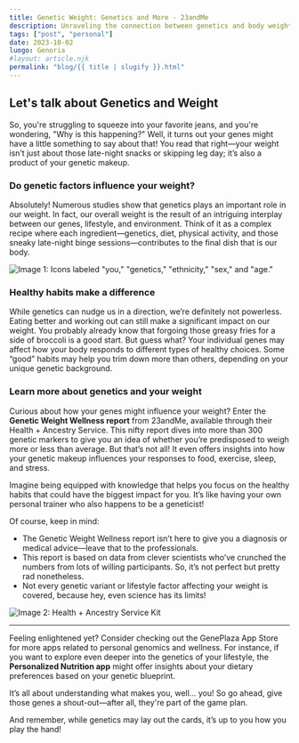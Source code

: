 ```yaml
---
title: Genetic Weight: Genetics and More - 23andMe
description: Unraveling the connection between genetics and body weight.
tags: ["post", "personal"]
date: 2023-10-02
luogo: Genoria
#layout: article.njk
permalink: "blog/{{ title | slugify }}.html"
---
```


Let's talk about Genetics and Weight
-----------------------------------

So, you're struggling to squeeze into your favorite jeans, and you're wondering, "Why is this happening?" Well, it turns out your genes might have a little something to say about that! You read that right—your weight isn’t just about those late-night snacks or skipping leg day; it’s also a product of your genetic makeup. 

### Do genetic factors influence your weight?

Absolutely! Numerous studies show that genetics plays an important role in our weight. In fact, our overall weight is the result of an intriguing interplay between our genes, lifestyle, and environment. Think of it as a complex recipe where each ingredient—genetics, diet, physical activity, and those sneaky late-night binge sessions—contributes to the final dish that is our body.

![Image 1: Icons labeled "you," "genetics," "ethnicity," "sex," and "age." ](https://pub-prd-seohub-us-west-2.s3.us-west-2.amazonaws.com/wp-content/uploads/sites/2/2021/08/Screen-Shot-2021-08-12-at-4.09.50-PM-300x92.png)

### Healthy habits make a difference

While genetics can nudge us in a direction, we’re definitely not powerless. Eating better and working out can still make a significant impact on our weight. You probably already know that forgoing those greasy fries for a side of broccoli is a good start. But guess what? Your individual genes may affect how your body responds to different types of healthy choices. Some “good” habits may help you trim down more than others, depending on your unique genetic background. 

### Learn more about genetics and your weight

Curious about how your genes might influence your weight? Enter the **Genetic Weight Wellness report** from 23andMe, available through their Health + Ancestry Service. This nifty report dives into more than 300 genetic markers to give you an idea of whether you’re predisposed to weigh more or less than average. But that’s not all! It even offers insights into how your genetic makeup influences your responses to food, exercise, sleep, and stress. 

Imagine being equipped with knowledge that helps you focus on the healthy habits that could have the biggest impact for you. It’s like having your own personal trainer who also happens to be a geneticist!

Of course, keep in mind:
- The Genetic Weight Wellness report isn’t here to give you a diagnosis or medical advice—leave that to the professionals.
- This report is based on data from clever scientists who’ve crunched the numbers from lots of willing participants. So, it’s not perfect but pretty rad nonetheless.
- Not every genetic variant or lifestyle factor affecting your weight is covered, because hey, even science has its limits!

![Image 2: Health + Ancestry Service Kit](https://pub-prd-seohub-us-west-2.s3.us-west-2.amazonaws.com/wp-content/uploads/sites/2/2022/03/HA-Kit-Image-1.png)

---

Feeling enlightened yet? Consider checking out the GenePlaza App Store for more apps related to personal genomics and wellness. For instance, if you want to explore even deeper into the genetics of your lifestyle, the **Personalized Nutrition app** might offer insights about your dietary preferences based on your genetic blueprint. 

It’s all about understanding what makes you, well… you! So go ahead, give those genes a shout-out—after all, they're part of the game plan. 

And remember, while genetics may lay out the cards, it’s up to you how you play the hand!
